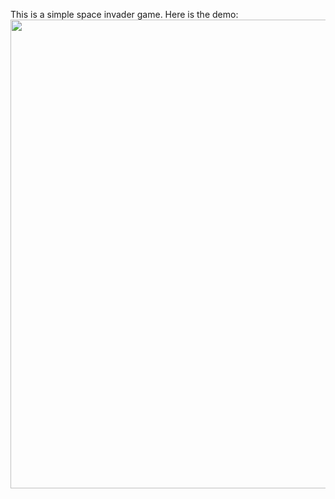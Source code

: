 This is a simple space invader game. 
Here is the demo:
<img src="https://github.com/abrarr18/SpaceInvader/blob/master/SpaceInvaderDemo.gif" width=750><br>
